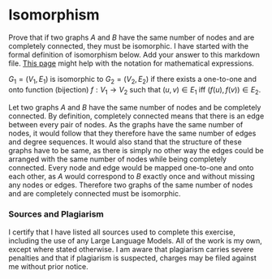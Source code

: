# Isomorphism

Prove that if two graphs $A$ and $B$ have the same number of nodes and are
completely connected, they must be isomorphic. I have started with the formal
definition of isomorphism below. Add your answer to this markdown file. [This
page](https://docs.github.com/en/get-started/writing-on-github/working-with-advanced-formatting/writing-mathematical-expressions)
might help with the notation for mathematical expressions.

$G_1=(V_1 , E_1)$ is isomorphic to $G_2 = (V_2, E_2)$ if there exists a
one-to-one and onto function (bijection) $f: V_1 \rightarrow V_2$ such that $(u,v)
\in E_1$ iff $(f(u),f(v)) \in E_2$.

Let two graphs $A$ and $B$ have the same number of nodes and be completely connected. By definition, completely connected means that there is an edge between every pair of nodes. As the graphs have the same number of nodes, it would follow that they therefore have the same number of edges and degree sequences. It would also stand that the structure of these graphs have to be same, as there is simply no other way the edges could be arranged with the same number of nodes while being completely connected. Every node and edge would be mapped one-to-one and onto each other, as $A$ would correspond to $B$ exactly once and without missing any nodes or edges. Therefore two graphs of the same number of nodes and are completely connected must be isomorphic. 

### Sources and Plagiarism 

I certify that I have listed all sources used to complete this exercise, including the use of any Large Language Models. All of the work is my own, except where stated otherwise. I am aware that plagiarism carries severe penalties and that if plagiarism is suspected, charges may be filed against me without prior notice.
